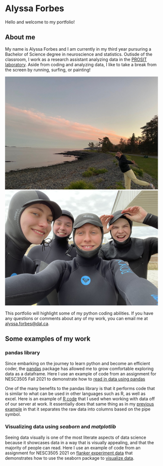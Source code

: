 # Alyssa Forbes

Hello and welcome to my portfolio! 

## About me

My name is Alyssa Forbes and I am currently in my third year pursuring a Bachelor of Science degree in neuroscience and statistics. Outisde of the classroom, I work as a research assistant analyzing data in the [PROSIT laboratory](http://prosit.meierlab.info/home-107.html). Aside from coding and analyzing data, I like to take a break from the screen by running, surfing, or painting!


![Image1](IMG_2329.jpeg)
![Image2](IMG_4333.jpeg)


This portfolio will highlight some of my python coding abilities. If you have any questions or comments about any of my work, you can email me at [alyssa.forbes@dal.ca](mailto:alyssa.forbes@dal.ca).

## Some examples of my work

### pandas library

Since embarking on the journey to learn python and become an efficient coder, the [pandas](https://pandasguide.readthedocs.io/en/latest/) package has allowed me to grow comfortable exploring data as a dataframe. Here I use an example of code from an assignment for NESC3505 Fall 2021 to demonstrate how to [read in data using pandas](Assignment3forportfolio.md)

One of the many benefits to the pandas library is that it performs code that is similar to what can be used in other languages such as R, as well as excel. Here is an example of [R code](Rforportfolio.md) that I used when working with data off of our server at work. It essentially does that same thing as in my [previous example](Assignment3forportfolio.md) in that it separates the raw data into columns based on the pipe symbol. 

### Visualizing data using _seaborn_ and _matplotlib_

Seeing data visually is one of the most literate aspects of data science because it showcases data in a way that is visually appealing, and that the majority of people can read. Here I use an example of code from an assignment for NESC3505 2021 on [flanker experiment data](https://en.wikipedia.org/wiki/Eriksen_flanker_task) that demonstrates how to use the seaborn package to [visualize data](Visualizingforportfolio.md).


